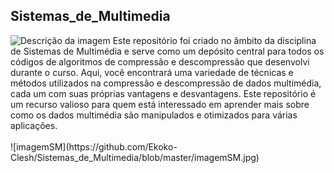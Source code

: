 ## **Sistemas_de_Multimedia**
<img src="https://exemplo.com/sua-imagem.jpg" alt="Descrição da imagem">
Este repositório foi criado no âmbito da disciplina de Sistemas de Multimédia e serve como um depósito central para todos os códigos de algoritmos de compressão e descompressão que desenvolvi durante o curso. Aqui, você encontrará uma variedade de técnicas e métodos utilizados na compressão e descompressão de dados multimédia, cada um com suas próprias vantagens e desvantagens. Este repositório é um recurso valioso para quem está interessado em aprender mais sobre como os dados multimédia são manipulados e otimizados para várias aplicações.
<br><br>
![imagemSM](https://github.com/Ekoko-Clesh/Sistemas_de_Multimedia/blob/master/imagemSM.jpg)
